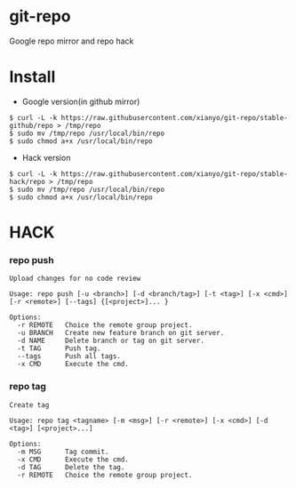 git-repo
========

Google repo mirror and repo hack


Install
========

* Google version(in github mirror)

```shell
$ curl -L -k https://raw.githubusercontent.com/xianyo/git-repo/stable-github/repo > /tmp/repo
$ sudo mv /tmp/repo /usr/local/bin/repo
$ sudo chmod a+x /usr/local/bin/repo
```

* Hack version

```shell  
$ curl -L -k https://raw.githubusercontent.com/xianyo/git-repo/stable-hack/repo > /tmp/repo
$ sudo mv /tmp/repo /usr/local/bin/repo
$ sudo chmod a+x /usr/local/bin/repo
```


HACK
========

### repo push

```
Upload changes for no code review

Usage: repo push [-u <branch>] [-d <branch/tag>] [-t <tag>] [-x <cmd>] [-r <remote>] [--tags] {[<project>]... }

Options:
  -r REMOTE   Choice the remote group project.
  -u BRANCH   Create new feature branch on git server.
  -d NAME     Delete branch or tag on git server.
  -t TAG      Push tag.
  --tags      Push all tags.
  -x CMD      Execute the cmd.
```

### repo tag

```
Create tag

Usage: repo tag <tagname> [-m <msg>] [-r <remote>] [-x <cmd>] [-d <tag>] [<project>...]

Options:
  -m MSG      Tag commit.
  -x CMD      Execute the cmd.
  -d TAG      Delete the tag.
  -r REMOTE   Choice the remote group project.
```